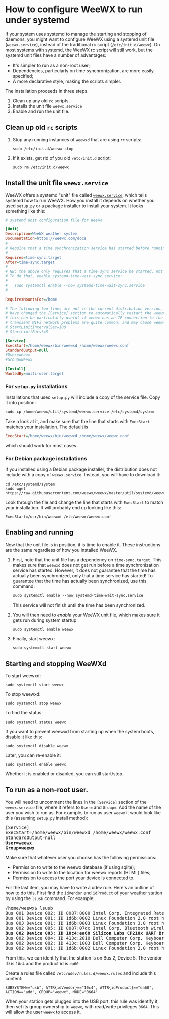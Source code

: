 # How to configure WeeWX to run under systemd

If your system uses systemd to manage the starting and stopping of daemons, you might want to configure WeeWX
using a systemd unit file (`weewx.service`), instead of the traditional rc script
(`/etc/init.d/weewx`).  On most systems with systemd, the WeeWX rc script will still work, but
the systemd unit files have a number of advantages:
 - It's simpler to run as a non-root user;
 - Dependencies, particularly on time synchronization, are more easily specified;
 - A more declarative style, making the scripts simpler.

The installation proceeds in three steps.
1. Clean up any old `rc` scripts.
2. Installs the unit file `weewx.service`
3. Enable and run the unit file.

## Clean up old `rc` scripts

1. Stop any running instances of `weewxd` that are using `rc` scripts:

    ```shell
   sudo /etc/init.d/weewx stop
    ```
 
2. If it exists, get rid of you old `/etc/init.d` script:
    ```shell
    sudo rm /etc/init.d/weewx
   ```    

## Install the unit file `weewx.service`

WeeWX offers a systemd "unit" file called
[`weewx.service`](https://github.com/weewx/weewx/blob/master/util/systemd/weewx.service), which
tells systemd how to run WeeWX. How you install it depends on whether you used `setup.py` or a package installer 
to install your system. It looks something like this:

```ini
# systemd unit configuration file for WeeWX

[Unit]
Description=WeeWX weather system
Documentation=https://weewx.com/docs
#
# Require that a time synchronization service has started before running me.
#
Requires=time-sync.target
After=time-sync.target
#
# NB: the above only requires that a time sync service be started, not actually synchronized!
# To do that, enable systemd-time-wait-sync.service:
#
#   sudo systemctl enable --now systemd-time-wait-sync.service
#

RequiresMountsFor=/home

# The following two lines are not in the current distribution version, but should be uncommented and used if you
# have changed the [Service] section to automatically restart the weewx service if it crashes. As noted below,
# this can be particularly useful if weewx has an IP connection to the weather station it is monitoring, since
# transient WiFi network problems are quite common, and may cause weewx to crash.
# StartLimitIntervalSec=100
# StartLimitBurst=5

[Service]
ExecStart=/home/weewx/bin/weewxd /home/weewx/weewx.conf
StandardOutput=null
#User=weewx
#Group=weewx

[Install]
WantedBy=multi-user.target
```

### For `setup.py` installations

Installations that used `setup.py` will include a copy of the service file. Copy it into position:

```shell
sudo cp /home/weewx/util/systemd/weewx.service /etc/systemd/system
```

Take a look at it, and make sure that the line that starts with `ExecStart` matches your installation. The default
is
```ini
ExecStart=/home/weewx/bin/weewxd /home/weewx/weewx.conf
```
which should work for most cases.

### For Debian package installations
If you installed using a Debian package installer, the distribution does not include with a copy of 
`weewx.service`. Instead, you will have to download it:

```
cd /etc/systemd/system
sudo wget https://raw.githubusercontent.com/weewx/weewx/master/util/systemd/weewx.service 
```

Look through the file and change the line that starts with `ExecStart` to match your installation. It will
probably end up looking like this:

```
ExecStart=/usr/bin/weewxd /etc/weewx/weewx.conf
```
 
## Enabling and running
Now that the unit file is in position, it is time to enable it. These instructions are the same
regardless of how you installed WeeWX.

1. First, note that the unit file has a dependency on `time-sync.target`. This makes sure that `weewxd` does not get run
before a time synchronization service has started. However, it does not guarantee that the time has actually been
synchronized, only that a time service has started! To guarantee that the time has actually been synchronized,
use this command:

    ```shell
    sudo systemctl enable --now systemd-time-wait-sync.service
    ```

    This service will not finish until the time has been synchronized. 

2. You will then need to *enable* your WeeWX unit file, which makes sure it gets run during system startup:
    ```shell
    sudo systemctl enable weewx
    ```

3. Finally, start weewx:
    ```shell
    sudo systemctl start weewx
    ```

## Starting and stopping WeeWXd

To start weewxd:

    sudo systemctl start weewx

To stop weewxd:

    sudo systemctl stop weewx

To find the status:

    sudo systemctl status weewx

If you want to prevent weewxd from starting up when the system boots, disable it like this:

    sudo systemctl disable weewx

Later, you can re-enable it:

    sudo systemctl enable weewx

Whether it is enabled or disabled, you can still start/stop.

## To run as a non-root user.

You will need to uncomment the lines in the `[Service]` section of the `weewx.service` file,
where it refers to `User=` and `Group=`. Add the name of the user you wish to run as. For example,
to run as user `weewx` it would look like this (assuming `setup.py` install method):

<pre>
[Service]
ExecStart=/home/weewx/bin/weewxd /home/weewx/weewx.conf
StandardOutput=null
<b>User=weewx
Group=weewx</b>
</pre>

Make sure that whatever user you choose has the following permissions: 
- Permission to write to the weewx database (if using sqlite);
- Permission to write to the location for weewx reports (HTML) files;
- Permission to access the port your device is connected to. 
 
For the last item, you may have to write a udev rule. Here's an outline of how to do this.
First find the `idVendor` and `idProduct` of your weather station by using the `lsusb` command. For example:

<pre>
/home/weewx$ lsusb
Bus 001 Device 002: ID 8087:8000 Intel Corp. Integrated Rate Matching Hub
Bus 001 Device 001: ID 1d6b:0002 Linux Foundation 2.0 root hub
Bus 003 Device 001: ID 1d6b:0003 Linux Foundation 3.0 root hub
Bus 002 Device 005: ID 8087:07dc Intel Corp. Bluetooth wireless interface
<b>Bus 002 Device 003: ID 10c4:ea60 Silicon Labs CP210x UART Bridge</b>
Bus 002 Device 004: ID 413c:2010 Dell Computer Corp. Keyboard
Bus 002 Device 002: ID 413c:1003 Dell Computer Corp. Keyboard Hub
Bus 002 Device 001: ID 1d6b:0002 Linux Foundation 2.0 root hub
</pre>

From this, we can identify that the station is on Bus 2, Device 5. The vendor ID is `10c4` and the product id is 
`ea60`.

Create a rules file called `/etc/udev/rules.d/weewx.rules` and include this content:

```
SUBSYSTEM=="usb", ATTR{idVendor}=="10c4", ATTR{idProduct}=="ea60", ACTION=="add", GROUP="weewx", MODE="0664"
```

When your station gets plugged into the USB port, this rule was identify it, then set its group ownership to
`weewx`, with read/write privileges `0664`. This will allow the user `weewx` to access it.


